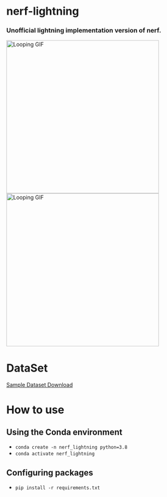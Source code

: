 # nerf-lightning
### Unofficial lightning implementation version of nerf.

<p>
<img src="https://github.com/gentleman-zhong/nerf-lightning/assets/74064666/5721d644-464f-4c95-b5a6-8e6afd80668d" width="400" alt="Looping GIF" loop>
<img src="https://github.com/gentleman-zhong/nerf-lightning/assets/74064666/199a8054-5d84-474f-9fc4-c578e44aa804" width="400" alt="Looping GIF" loop>
</p>

# DataSet
[Sample Dataset Download](http://cseweb.ucsd.edu/~viscomp/projects/LF/papers/ECCV20/nerf/nerf_example_data.zip)


# How to use
## Using the Conda environment
- `conda create -n nerf_lightning python=3.8` 
- `conda activate nerf_lightning` 

## Configuring packages
- `pip install -r requirements.txt` 


